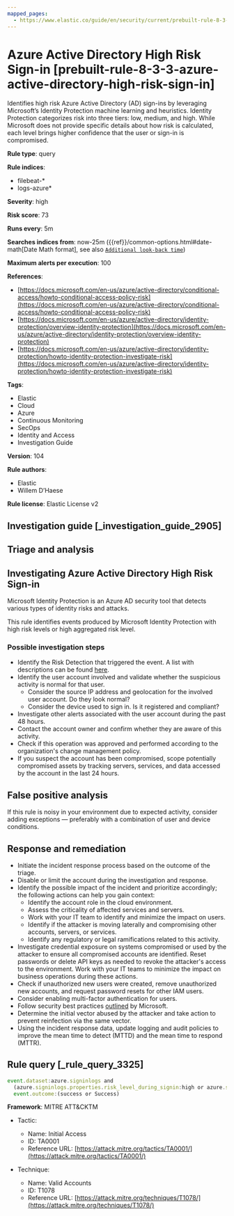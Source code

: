 ```yaml
---
mapped_pages:
  - https://www.elastic.co/guide/en/security/current/prebuilt-rule-8-3-3-azure-active-directory-high-risk-sign-in.html
---
```


# Azure Active Directory High Risk Sign-in [prebuilt-rule-8-3-3-azure-active-directory-high-risk-sign-in]

Identifies high risk Azure Active Directory (AD) sign-ins by leveraging Microsoft’s Identity Protection machine learning and heuristics. Identity Protection categorizes risk into three tiers: low, medium, and high. While Microsoft does not provide specific details about how risk is calculated, each level brings higher confidence that the user or sign-in is compromised.

**Rule type**: query

**Rule indices**:

* filebeat-*
* logs-azure*

**Severity**: high

**Risk score**: 73

**Runs every**: 5m

**Searches indices from**: now-25m ({{ref}}/common-options.html#date-math[Date Math format], see also [`Additional look-back time`](docs-content://solutions/security/detect-and-alert/create-detection-rule.md#rule-schedule))

**Maximum alerts per execution**: 100

**References**:

* [https://docs.microsoft.com/en-us/azure/active-directory/conditional-access/howto-conditional-access-policy-risk](https://docs.microsoft.com/en-us/azure/active-directory/conditional-access/howto-conditional-access-policy-risk)
* [https://docs.microsoft.com/en-us/azure/active-directory/identity-protection/overview-identity-protection](https://docs.microsoft.com/en-us/azure/active-directory/identity-protection/overview-identity-protection)
* [https://docs.microsoft.com/en-us/azure/active-directory/identity-protection/howto-identity-protection-investigate-risk](https://docs.microsoft.com/en-us/azure/active-directory/identity-protection/howto-identity-protection-investigate-risk)

**Tags**:

* Elastic
* Cloud
* Azure
* Continuous Monitoring
* SecOps
* Identity and Access
* Investigation Guide

**Version**: 104

**Rule authors**:

* Elastic
* Willem D’Haese

**Rule license**: Elastic License v2

## Investigation guide [_investigation_guide_2905]

## Triage and analysis

## Investigating Azure Active Directory High Risk Sign-in

Microsoft Identity Protection is an Azure AD security tool that detects various types of identity risks and attacks.

This rule identifies events produced by Microsoft Identity Protection with high risk levels or high aggregated risk level.

### Possible investigation steps

- Identify the Risk Detection that triggered the event. A list with descriptions can be found [here](https://docs.microsoft.com/en-us/azure/active-directory/identity-protection/concept-identity-protection-risks#risk-types-and-detection).
- Identify the user account involved and validate whether the suspicious activity is normal for that user.
  - Consider the source IP address and geolocation for the involved user account. Do they look normal?
  - Consider the device used to sign in. Is it registered and compliant?
- Investigate other alerts associated with the user account during the past 48 hours.
- Contact the account owner and confirm whether they are aware of this activity.
- Check if this operation was approved and performed according to the organization's change management policy.
- If you suspect the account has been compromised, scope potentially compromised assets by tracking servers, services, and data accessed by the account in the last 24 hours.

## False positive analysis

If this rule is noisy in your environment due to expected activity, consider adding exceptions — preferably with a combination of user and device conditions.

## Response and remediation

- Initiate the incident response process based on the outcome of the triage.
- Disable or limit the account during the investigation and response.
- Identify the possible impact of the incident and prioritize accordingly; the following actions can help you gain context:
    - Identify the account role in the cloud environment.
    - Assess the criticality of affected services and servers.
    - Work with your IT team to identify and minimize the impact on users.
    - Identify if the attacker is moving laterally and compromising other accounts, servers, or services.
    - Identify any regulatory or legal ramifications related to this activity.
- Investigate credential exposure on systems compromised or used by the attacker to ensure all compromised accounts are identified. Reset passwords or delete API keys as needed to revoke the attacker's access to the environment. Work with your IT teams to minimize the impact on business operations during these actions.
- Check if unauthorized new users were created, remove unauthorized new accounts, and request password resets for other IAM users.
- Consider enabling multi-factor authentication for users.
- Follow security best practices [outlined](https://docs.microsoft.com/en-us/azure/security/fundamentals/identity-management-best-practices) by Microsoft.
- Determine the initial vector abused by the attacker and take action to prevent reinfection via the same vector.
- Using the incident response data, update logging and audit policies to improve the mean time to detect (MTTD) and the mean time to respond (MTTR).

## Rule query [_rule_query_3325]

```js
event.dataset:azure.signinlogs and
  (azure.signinlogs.properties.risk_level_during_signin:high or azure.signinlogs.properties.risk_level_aggregated:high) and
  event.outcome:(success or Success)
```

**Framework**: MITRE ATT&CKTM

* Tactic:

    * Name: Initial Access
    * ID: TA0001
    * Reference URL: [https://attack.mitre.org/tactics/TA0001/](https://attack.mitre.org/tactics/TA0001/)

* Technique:

    * Name: Valid Accounts
    * ID: T1078
    * Reference URL: [https://attack.mitre.org/techniques/T1078/](https://attack.mitre.org/techniques/T1078/)



